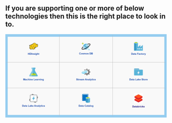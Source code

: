 ## If you are supporting one or more of below technologies then this is the right place to look in to.


![Azure-BigData-Analytics.png](/.attachments/Azure-BigData-Analytics-8e342909-6a23-4267-a98f-e7fb3cb492e3.png)







